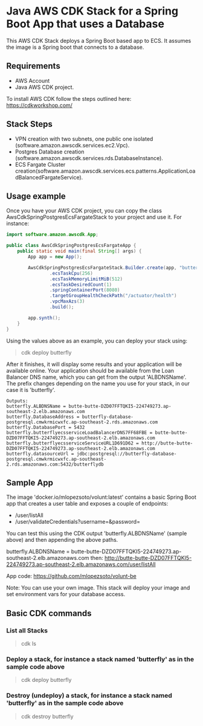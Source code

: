 # Java AWS CDK Stack for a Spring Boot App that uses a Database
This AWS CDK Stack deploys a Spring Boot based app to ECS. It assumes the image is a Spring boot that connects to a database.

## Requirements
- AWS Account
- Java AWS CDK project.

To install AWS CDK follow the steps outlined here: https://cdkworkshop.com/


## Stack Steps
* VPN creation with two subnets, one public one isolated (software.amazon.awscdk.services.ec2.Vpc).
* Postgres Database creation (software.amazon.awscdk.services.rds.DatabaseInstance).
* ECS Fargate Cluster creation(software.amazon.awscdk.services.ecs.patterns.ApplicationLoadBalancedFargateService).


## Usage example
Once you have your AWS CDK project, you can copy the class AwsCdkSpringPostgresEcsFargateStack to your project and use it. For instance:

```java
import software.amazon.awscdk.App;

public class AwsCdkSpringPostgresEcsFargateApp {
    public static void main(final String[] args) {
        App app = new App();

        AwsCdkSpringPostgresEcsFargateStack.Builder.create(app, "butterfly", "butterflydb", "butter", "flyingbutter", "docker.io/mlopezsoto/volunt:latest")
                .ecsTaskCpu(256)
                .ecsTaskMemoryLimitMiB(512)
                .ecsTaskDesiredCount(1)
                .springContainerPort(8080)
                .targetGroupHealthCheckPath("/actuator/health")
                .vpcMaxAzs(3)
                .build();

        app.synth();
    }
}
```
Using the values above as an example, you can deploy your stack using:
> cdk deploy butterfly

After it finishes, it will display some results and your application will be available online. Your application should be 
available from the Loan Balancer DNS name, which you can get from the output 'ALBDNSName'. The prefix changes depending on the
name you use for your stack, in our case it is 'butterfly'.

```
Outputs:
butterfly.ALBDNSName = butte-butte-DZD07FFTQKI5-224749273.ap-southeast-2.elb.amazonaws.com
butterfly.DatabaseAddress = butterfly-database-postgresql.cmwkrmicwxfc.ap-southeast-2.rds.amazonaws.com
butterfly.DatabasePort = 5432
butterfly.butterflyecsserviceLoadBalancerDNS7FF68FBE = butte-butte-DZD07FFTQKI5-224749273.ap-southeast-2.elb.amazonaws.com
butterfly.butterflyecsserviceServiceURL1D691D62 = http://butte-butte-DZD07FFTQKI5-224749273.ap-southeast-2.elb.amazonaws.com
butterfly.datasourceUrl = jdbc:postgresql://butterfly-database-postgresql.cmwkrmicwxfc.ap-southeast-2.rds.amazonaws.com:5432/butterflydb
```

## Sample App
The image 'docker.io/mlopezsoto/volunt:latest' contains a basic Spring Boot app that creates a user table
and exposes a couple of endpoints:

- /user/listAll
- /user/validateCredentials?username=<username>&password=<password>

You can test this using the CDK output 'butterfly.ALBDNSName' (sample above) and then appending the above paths.

butterfly.ALBDNSName = butte-butte-DZD07FFTQKI5-224749273.ap-southeast-2.elb.amazonaws.com
then: http://butte-butte-DZD07FFTQKI5-224749273.ap-southeast-2.elb.amazonaws.com/user/listAll

App code: https://github.com/mlopezsoto/volunt-be

Note: You can use your own image. This stack will deploy your image and set environment vars for your database access.

## Basic CDK commands
### List all Stacks
> cdk ls
### Deploy a stack, for instance a stack named 'butterfly' as in the sample code above
> cdk deploy butterfly
### Destroy (undeploy) a stack, for instance a stack named 'butterfly' as in the sample code above
> cdk destroy butterfly